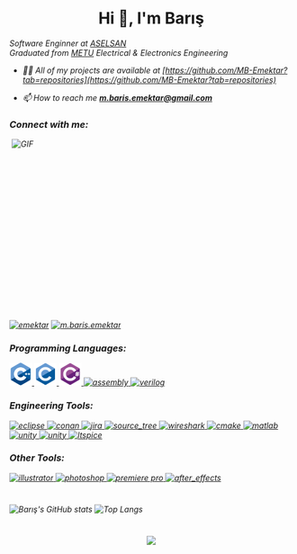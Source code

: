 <h1 align="center">Hi 👋, I'm Barış</h1>
<p><em>Software Enginner at <a href="http://www.aselsan.com.tr">ASELSAN</a>
  </br>Graduated from <a href="http://www.metu.edu.tr">METU</a> Electrical & Electronics Engineering


- 👨‍💻 All of my projects are available at [https://github.com/MB-Emektar?tab=repositories](https://github.com/MB-Emektar?tab=repositories)

- 📫 How to reach me **m.baris.emektar@gmail.com**

  
  
<h3 align="left">Connect with me:</h3>

<img align="right" alt="GIF" src="https://github.com/abhisheknaiidu/abhisheknaiidu/blob/master/code.gif?raw=true" width="500" height="320" />

<p align="left">
<a href="https://linkedin.com/in/emektar" target="blank"><img align="center" src="https://raw.githubusercontent.com/rahuldkjain/github-profile-readme-generator/master/src/images/icons/Social/linked-in-alt.svg" alt="emektar" height="30" width="40" /></a>
<a href="https://instagram.com/m.baris.emektar" target="blank"><img align="center" src="https://raw.githubusercontent.com/rahuldkjain/github-profile-readme-generator/master/src/images/icons/Social/instagram.svg" alt="m.baris.emektar" height="30" width="40" /></a>
</p>

<h3 align="left">Programming Languages:</h3>
<p align="left"> 
    <a href="https://www.w3schools.com/cpp/" target="_blank" rel="noreferrer"> <img src="https://raw.githubusercontent.com/devicons/devicon/master/icons/cplusplus/cplusplus-original.svg" alt="cplusplus" width="40" height="40"/> </a> 
  <a href="https://www.cprogramming.com/" target="_blank" rel="noreferrer"> <img src="https://raw.githubusercontent.com/devicons/devicon/master/icons/c/c-original.svg" alt="c" width="40" height="40"/> </a> 
  <a href="https://www.w3schools.com/cs/" target="_blank" rel="noreferrer"> <img src="https://raw.githubusercontent.com/devicons/devicon/master/icons/csharp/csharp-original.svg" alt="csharp" width="40" height="40"/> </a> 
   <a href="https://en.wikipedia.org/wiki/Assembly_language" target="_blank" rel="noreferrer"> <img src="https://www.quickcomputerstips.com/storage/img/images_33/learn_assembly_language_online.jpg" alt="assembly" width="40" height="40"/> </a> 
   <a href="[https://en.wikipedia.org/wiki/Assembly_language](https://en.wikipedia.org/wiki/Verilog)" target="_blank" rel="noreferrer"> <img src="https://user-images.githubusercontent.com/16542113/50175134-4f7b3700-02fc-11e9-914e-cb317fddce4e.png" alt="verilog" width="40" height="40"/> </a> 
  
  
 
  
 <h3 align="left">Engineering Tools:</h3>
<p align="left"> <a href=" https://eclipseide.org/" target="_blank" rel="noreferrer"> <img src="https://algol.dev/wp-content/uploads/2020/10/logo-eclipse.png" alt="eclipse" width="40" height="40"/> </a> 
  <a href="https://conan.io/" target="_blank" rel="noreferrer"> <img src="https://avatars.githubusercontent.com/u/15212165?s=280&v=4" alt="conan" width="40" height="40"/> </a>  
<a href="https://www.atlassian.com/software/jira" target="_blank" rel="noreferrer"> <img src="https://cdn.icon-icons.com/icons2/2699/PNG/512/atlassian_jira_logo_icon_170511.png" alt="jira" width="40" height="40"/> </a>
  <a href="https://www.sourcetreeapp.com/" target="_blank" rel="noreferrer"> <img src="https://cdn4.iconfinder.com/data/icons/logos-and-brands/512/313_Sourcetree_logo-512.png" alt="source_tree" width="40" height="40"/> </a>
  <a href="https://www.wireshark.org/" target="_blank" rel="noreferrer"> <img src="https://www.pngkit.com/png/full/365-3657626_wireshark-icon.png" alt="wireshark" width="40" height="40"/> </a>
  <a href="https://cmake.org/" target="_blank" rel="noreferrer"> <img src="https://upload.wikimedia.org/wikipedia/commons/thumb/1/13/Cmake.svg/1200px-Cmake.svg.png" alt="cmake" width="40" height="40"/> </a>
  <a href="https://www.mathworks.com/" target="_blank" rel="noreferrer"> <img src="https://upload.wikimedia.org/wikipedia/commons/2/21/Matlab_Logo.png" alt="matlab" width="40" height="40"/> </a>  
  <a href="https://unity.com/" target="_blank" rel="noreferrer"> <img src="https://www.vectorlogo.zone/logos/unity3d/unity3d-icon.svg" alt="unity" width="40" height="40"/> </a> 
  <a href="https://www.plm.automation.siemens.com/global/en/products/nx/" target="_blank" rel="noreferrer"> <img src="https://upload.wikimedia.org/wikipedia/en/5/51/Siemens_NX_Logo.png" alt="unity" width="40" height="40"/> </a> 
  <a href="https://www.analog.com/en/design-center/design-tools-and-calculators/ltspice-simulator.html" target="_blank" rel="noreferrer"> <img src="https://pbs.twimg.com/profile_images/839168408490913792/ukNPeWwa_400x400.jpg" alt="ltspice" width="40" height="40"/> </a>
   
  
  
  
  
</p>

 <h3 align="left">Other Tools:</h3>
<p align="left"> <a href="https://www.adobe.com/in/products/illustrator.html" target="_blank" rel="noreferrer"> <img src="https://www.vectorlogo.zone/logos/adobe_illustrator/adobe_illustrator-icon.svg" alt="illustrator" width="40" height="40"/> </a> 
  <a href="https://www.photoshop.com/en" target="_blank" rel="noreferrer"> <img src="https://upload.wikimedia.org/wikipedia/commons/thumb/a/af/Adobe_Photoshop_CC_icon.svg/640px-Adobe_Photoshop_CC_icon.svg.png" alt="photoshop" width="40" height="40"/> </a> 
 <a href="https://www.adobe.com/products/premiere.html" target="_blank" rel="noreferrer"> <img src="https://upload.wikimedia.org/wikipedia/commons/thumb/f/f2/Adobe_Premiere_Pro_Logo.svg/1200px-Adobe_Premiere_Pro_Logo.svg.png" alt="premiere pro" width="40" height="40"/> </a> 
 <a href="https://www.adobe.com/products/aftereffects.html" target="_blank" rel="noreferrer"> <img src="https://upload.wikimedia.org/wikipedia/commons/2/29/Adobe_After_Effects_CC_icon.png" alt="after_effects" width="40" height="40"/> </a> 
  
  
  
</p>

# 

  
  ![Barış's GitHub stats](https://github-readme-stats.vercel.app/api?username=mb-emektar&show_icons=true&theme=react    )
  ![Top Langs](https://github-readme-stats.vercel.app/api/top-langs/?username=mb-emektar&layout=compact&theme=react)
  
# 


<div align="center">
	<img src="https://cdn.jsdelivr.net/gh/holic-x/holic-x/assets/github-contribution-grid-snake.svg" />
</div>

 

<!--
**MB-Emektar/MB-Emektar** is a ✨ _special_ ✨ repository because its `README.md` (this file) appears on your GitHub profile.

<a href="https://github.com/mb-emektar/mb-emektar">
   <iframe width="600" height="600" src="https://ionicabizau.github.io/github-profile-languages/api.html?MB-emektar" frameborder="0"></iframe>
</a>
used languages part : http://ionicabizau.github.io/github-profile-languages/


<a href="https://github.com/mb-emektar/mb-emektar">
  <img align="center" src="https://github-readme-stats.vercel.app/api/top-langs/?username=mb-emektar&hide=javascript&title_color=ffffff&text_color=c9cacc&icon_color=2bbc8a&bg_color=1d1f21&langs_count=4" />
</a>
-->
